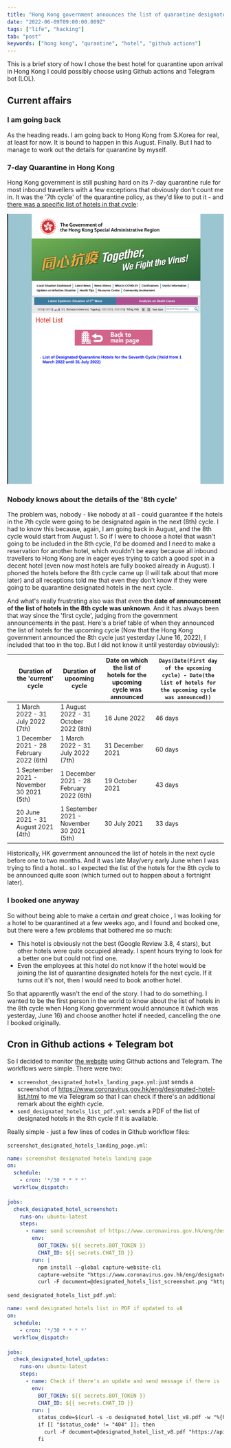 ```yaml
---
title: "Hong Kong government announces the list of quarantine designated hotels for the 8th cycle, and here's how I became the first person in the world to know it."
date: "2022-06-09T09:00:00.009Z"
tags: ["life", "hacking"]
tab: "post"
keywords: ["hong kong", "qurantine", "hotel", "github actions"]
---
```


This is a brief story of how I chose the best hotel for quarantine upon arrival in Hong Kong I could possibly choose using Github actions and Telegram bot (LOL).

## Current affairs

### I am going back
As the heading reads. I am going back to Hong Kong from S.Korea for real, at least for now. It is bound to happen in this August. Finally. But I had to manage to work out the details for quarantine by myself.

### 7-day Quarantine in Hong Kong
Hong Kong government is still pushing hard on its 7-day quarantine rule for most inbound travellers with a few exceptions that obviously don't count me in. It was the '7th cycle' of the quarantine policy, as they'd like to put it - and [there was a specific list of hotels in that cycle](https://www.coronavirus.gov.hk/eng/designated-hotel-list.html):

![quarantine-hotels-seventh-cycle.png](./quarantine-hotels-seventh-cycle.png)

### Nobody knows about the details of the '8th cycle'

The problem was, nobody - like nobody at all - could guarantee if the hotels in the 7th cycle were going to be designated again in the next (8th) cycle. I had to know this because, again, I am going back in August, and the 8th cycle would start from August 1. So if I were to choose a hotel that wasn't going to be included in the 8th cycle, I'd be doomed and I need to make a reservation for another hotel, which wouldn't be easy because all inbound travellers to Hong Kong are in eager eyes trying to catch a good spot in a decent hotel (even now most hotels are fully booked already in August). I phoned the hotels before the 8th cycle came up (I will talk about that more later) and all receptions told me that even they don't know if they were going to be quarantine designated hotels in the next cycle.

And what's really frustrating also was that even **the date of announcement of the list of hotels in the 8th cycle was unknown**. And it has always been that way since the 'first cycle', judging from the government announcements in the past. Here's a brief table of when they announced the list of hotels for the upcoming cycle (Now that the Hong Kong government announced the 8th cycle just yesterday (June 16, 2022), I included that too in the top. But I did not know it until yesterday obviously):

|   | Duration of the 'current' cycle | Duration of upcoming cycle | Date on which the list of hotels for the upcoming cycle was announced | `Days(Date(First day of the upcoming cycle) - Date(the list of hotels for the upcoming cycle was announced))`  |
|---|---------------------------------|----------------------------|-------------------------------------------------------------------|---|
|   |  1 March 2022 - 31 July 2022 (7th)     |  1 August 2022 - 31 October 2022 (8th) | 16 June 2022                            |  46 days |
|   |  1 December 2021 - 28 February 2022 (6th)       |   1 March 2022 - 31 July 2022 (7th)     | 31 December 2021           | 60 days |
|   |   1 September 2021 - November 30 2021 (5th)   |  1 December 2021 - 28 February 2022 (6th)  |          19 October 2021  | 43 days |
|   |   20 June 2021 - 31 August 2021 (4th)  |   1 September 2021 - November 30 2021 (5th)  |   30 July 2021  | 33 days  |

Historically, HK government announced the list of hotels in the next cycle before one to two months. And it was late May/very early June when I was trying to find a hotel.. so I expected the list of the hotels for the 8th cycle to be announced quite soon (which turned out to happen about a fortnight later).

### I booked one anyway

So without being able to make a certain _and_ great choice , I was looking for a hotel to be quarantined at a few weeks ago, and I found and booked one, but there were a few problems that bothered me so much:
- This hotel is obviously not the best (Google Review 3.8, 4 stars), but other hotels were quite occupied already. I spent hours trying to look for a better one but could not find one.
- Even the employees at this hotel do not know if the hotel would be joining the list of quarantine designated hotels for the next cycle. If it turns out it's not, then I would need to book another hotel.

So that apparently wasn't the end of the story. I had to do something. I wanted to be the first person in the world to know about the list of hotels in the 8th cycle when Hong Kong government would announce it (which was yesterday, June 16) and choose another hotel if needed, cancelling the one I booked originally.

## Cron in Github actions + Telegram bot

So I decided to monitor [the website](https://www.coronavirus.gov.hk/eng/designated-hotel-list.html) using Github actions and Telegram. The workflows were simple. There were two:
- `screenshot_designated_hotels_landing_page.yml`: just sends a screenshot of https://www.coronavirus.gov.hk/eng/designated-hotel-list.html to me via Telegram so that I can check if there's an additional remark about the eighth cycle.
- `send_designated_hotels_list_pdf.yml`: sends a PDF of the list of designated hotels in the 8th cycle if it is available.

Really simple - just a few lines of codes in Github workflow files:

`screenshot_designated_hotels_landing_page.yml`:
```yml
name: screenshot designated hotels landing page
on:
  schedule:
    - cron: '*/30 * * * *'
  workflow_dispatch:

jobs:
  check_designated_hotel_screenshot:
    runs-on: ubuntu-latest
    steps:
      - name: send screenshot of https://www.coronavirus.gov.hk/eng/designated-hotel-list.html
        env:
          BOT_TOKEN: ${{ secrets.BOT_TOKEN }}
          CHAT_ID: ${{ secrets.CHAT_ID }}
        run: |
          npm install --global capture-website-cli
          capture-website "https://www.coronavirus.gov.hk/eng/designated-hotel-list.html" --output=designated_hotels_list_screenshot.png --height=1600
          curl -F document=@designated_hotels_list_screenshot.png "https://api.telegram.org/bot${BOT_TOKEN}/sendDocument?chat_id=${CHAT_ID}"
```

`send_designated_hotels_list_pdf.yml`:
```yml
name: send designated hotels list in PDF if updated to v8
on:
  schedule:
    - cron: '*/30 * * * *'
  workflow_dispatch:

jobs:
  check_designated_hotel_updates:
    runs-on: ubuntu-latest
    steps:
      - name: Check if there's an update and send message if there is 
        env:
          BOT_TOKEN: ${{ secrets.BOT_TOKEN }}
          CHAT_ID: ${{ secrets.CHAT_ID }}
        run: |
          status_code=$(curl -s -o designated_hotel_list_v8.pdf -w "%{http_code}" https://www.coronavirus.gov.hk/pdf/designated-hotel-list-v8_en.pdf)
          if [[ "$status_code" != "404" ]]; then
            curl -F document=@designated_hotel_list_v8.pdf "https://api.telegram.org/bot${BOT_TOKEN}/sendDocument?chat_id=${CHAT_ID}"
          fi
```

